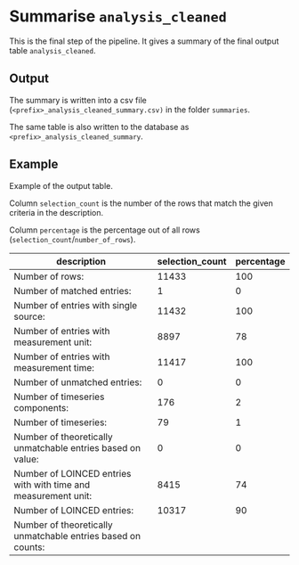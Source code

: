 # Summarise `analysis_cleaned`

This is the final step of the pipeline.
It gives a summary of the final output table `analysis_cleaned`.

## Output
The summary is written into a csv file (`<prefix>_analysis_cleaned_summary.csv)`
in the folder `summaries`.

The same table is also written to the database as `<prefix>_analysis_cleaned_summary`.

## Example

Example of the output table.

Column `selection_count` is the number of the rows that match the given criteria in the description.

Column `percentage` is the percentage out of all rows (`selection_count`/`number_of_rows`).


description | selection_count | percentage
----|----|-----
Number of rows: |	11433|	100
Number of matched entries: |	1 |	0
Number of entries with single source:|	11432	|100
Number of entries with measurement unit:|	8897|	78
Number of entries with measurement time:|	11417|	100
Number of unmatched entries:|	0	|0
Number of timeseries components:|	176	|2
Number of timeseries:	|79	|1
Number of theoretically unmatchable entries based on value:|	0	|0
Number of LOINCED entries with with time and measurement unit:|	8415	|74
Number of LOINCED entries:|	10317	|90
Number of theoretically unmatchable entries based on counts:	|	
